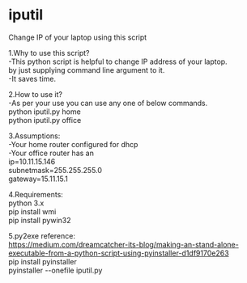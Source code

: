 # iputil
Change IP of your laptop using this script<br/>

1.Why to use this script?<br/>
-This python script is helpful to change IP address of your laptop.<br/> 
by just supplying command line argument to it.<br/>
-It saves time.<br/>

2.How to use it?<br/>
-As per your use you can use any one of below commands.<br/>
python iputil.py home<br/>
python iputil.py office<br/>

3.Assumptions:<br/>
-Your home router configured for dhcp<br/>
-Your office router has an<br/>
ip=10.11.15.146<br/>
subnetmask=255.255.255.0<br/>
gateway=15.11.15.1<br/>

4.Requirements:<br/>
python 3.x<br/>
pip install wmi<br/>
pip install pywin32<br/>

5.py2exe
reference:<br/> https://medium.com/dreamcatcher-its-blog/making-an-stand-alone-executable-from-a-python-script-using-pyinstaller-d1df9170e263
<br/>
pip install pyinstaller<br/>
pyinstaller --onefile iputil.py<br/>


